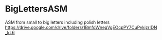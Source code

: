 # BigLettersASM
ASM from small to big letters including polish letters
https://drive.google.com/drive/folders/1BmfdWnegVgEOcpPY7CuPykjzrIDN_kL6
